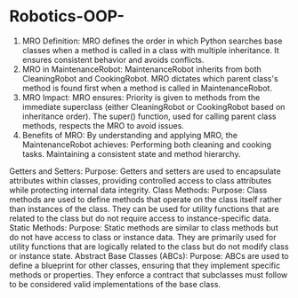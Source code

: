 # Robotics-OOP-
1. MRO Definition: MRO defines the order in which Python searches base classes when a method is called in a class with multiple inheritance. It ensures consistent behavior and avoids conflicts.
2. MRO in MaintenanceRobot: MaintenanceRobot inherits from both CleaningRobot and CookingRobot. MRO dictates which parent class's method is found first when a method is called in MaintenanceRobot.
3. MRO Impact: MRO ensures:
    Priority is given to methods from the immediate superclass (either CleaningRobot or CookingRobot based on inheritance order).
    The super() function, used for calling parent class methods, respects the MRO to avoid issues.
4. Benefits of MRO: By understanding and applying MRO, the MaintenanceRobot achieves:
    Performing both cleaning and cooking tasks.
    Maintaining a consistent state and method hierarchy.

Getters and Setters:
    Purpose: Getters and setters are used to encapsulate attributes within classes, providing controlled access to class attributes while protecting internal data integrity.
Class Methods:
    Purpose: Class methods are used to define methods that operate on the class itself rather than instances of the class. They can be used for utility functions that are related to the class but do not require access to instance-specific data.
Static Methods:
    Purpose: Static methods are similar to class methods but do not have access to class or instance data. They are primarily used for utility functions that are logically related to the class but do not modify class or instance state.
Abstract Base Classes (ABCs):
    Purpose: ABCs are used to define a blueprint for other classes, ensuring that they implement specific methods or properties. They enforce a contract that subclasses must follow to be considered valid implementations of the base class.
